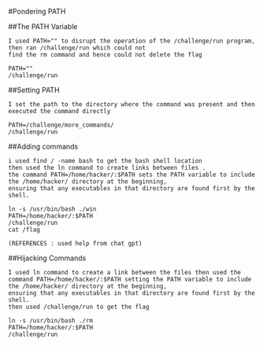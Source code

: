  #Pondering PATH

    
   ##The PATH Variable
    
    I used PATH="" to disrupt the operation of the /challenge/run program, then ran /challenge/run which could not
    find the rm command and hence could not delete the flag
    
    PATH=""
    /challenge/run
    
  ##Setting PATH
    
    I set the path to the directory where the command was present and then executed the command directly
    
    PATH=/challenge/more_commands/
    /challenge/run
    
   ##Adding commands
    
    i used find / -name bash to get the bash shell location
    then used the ln command to create links between files .
    the command PATH=/home/hacker/:$PATH sets the PATH variable to include the /home/hacker/ directory at the beginning,
    ensuring that any executables in that directory are found first by the shell.
    
    ln -s /usr/bin/bash ./win
    PATH=/home/hacker/:$PATH
    /challenge/run
    cat /flag
    
    (REFERENCES : used help from chat gpt)
    
   ##Hijacking Commands
    
    I used ln command to create a link between the files then used the 
    command PATH=/home/hacker/:$PATH setting the PATH variable to include the /home/hacker/ directory at the beginning,
    ensuring that any executables in that directory are found first by the shell.
    then used /challenge/run to get the flag
    
    ln -s /usr/bin/bash ./rm
    PATH=/home/hacker/:$PATH
    /challenge/run
